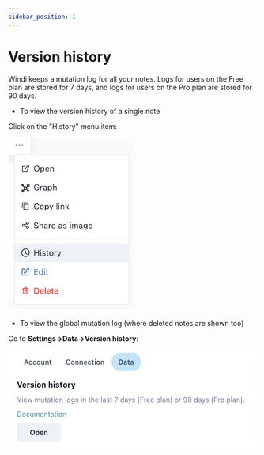 ```yaml
---
sidebar_position: 1
---
```


# Version history

Windi keeps a mutation log for all your notes. Logs for users on the Free plan are stored for 7 days, and logs for users on the Pro plan are stored for 90 days.

- To view the version history of a single note

Click on the "History" menu item:

<img alt="menu" src="/img/version-history-menu-1.png" height="350px" />

- To view the global mutation log (where deleted notes are shown too)

Go to **Settings->Data->Version history**:

<img alt="settings" src="/img/version-history-global-settings-1.png" height="200px" />
